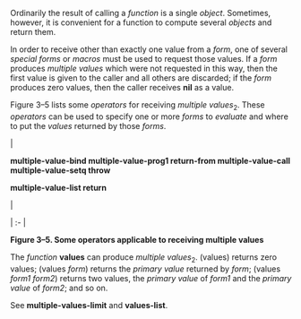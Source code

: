  



Ordinarily the result of calling a *function* is a single *object*. Sometimes, however, it is convenient for a function to compute several *objects* and return them. 



In order to receive other than exactly one value from a *form*, one of several *special forms* or *macros* must be used to request those values. If a *form* produces *multiple values* which were not requested in this way, then the first value is given to the caller and all others are discarded; if the *form* produces zero values, then the caller receives **nil** as a value. 



Figure 3–5 lists some *operators* for receiving *multiple values*<sub>2</sub>. These *operators* can be used to specify one or more *forms* to *evaluate* and where to put the *values* returned by those *forms*. 



|<p>**multiple-value-bind multiple-value-prog1 return-from multiple-value-call multiple-value-setq throw** </p><p>**multiple-value-list return**</p>|

| :- |





**Figure 3–5. Some operators applicable to receiving multiple values** 



The *function* **values** can produce *multiple values*<sub>2</sub>. (values) returns zero values; (values *form*) returns the *primary value* returned by *form*; (values *form1 form2*) returns two values, the *primary value* of *form1* and the *primary value* of *form2*; and so on. 



See **multiple-values-limit** and **values-list**.  







